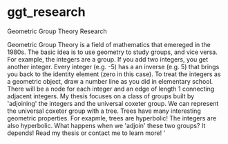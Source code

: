 # ggt_research
Geometric Group Theory Research

Geometric Group Theory is a field of mathematics that emereged in the 1980s. The basic idea is to use geometry to study groups, and vice versa. For example, the integers are a group. If you add two integers, you get another integer. Every integer (e.g. -5) has a an inverse (e.g. 5) that brings you back to the identity element (zero in this case). To treat the integers as a geometric object, draw a number line as you did in elementary school. There will be a node for each integer and an edge of length 1 connecting adjacent integers. My thesis focuses on a class of groups built by 'adjoining' the integers and the universal coxeter group. We can represent the universal coxeter group with a tree. Trees have many interesting geometric properties. For exapmle, trees are hyperbolic! The integers are also hyperbolic. What happens when we 'adjoin' these two groups? It depends! Read my thesis or contact me to learn more!
'
